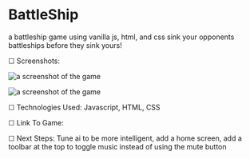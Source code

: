 # BattleShip
a battleship game using vanilla js, html, and css
sink your opponents battleships before they sink yours!

☐ Screenshots:

![a screenshot of the game][img]

[img]: https://git.generalassemb.ly/brandonsamaroo/BattleShip/blob/master/assets/BattleShipScreenshot1.PNG "Game Screenshot"

![a screenshot of the game][img2]

[img2]: https://git.generalassemb.ly/brandonsamaroo/BattleShip/blob/master/assets/BattleShipScreenshot2.PNG "Game Screenshot"


☐ Technologies Used: Javascript, HTML, CSS

☐ Link To Game: 

☐ Next Steps: Tune ai to be more intelligent, add a home screen, add a toolbar at the top to toggle music instead of using the mute button
